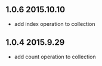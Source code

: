 ## 1.0.6 2015.10.10

* add index operation to collection

## 1.0.4 2015.9.29

* add count operation to collection
